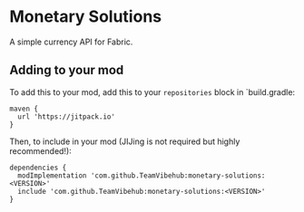 # Monetary Solutions
A simple currency API for Fabric.

## Adding to your mod
To add this to your mod, add this to your `repositories` block in `build.gradle:

```
maven { 
  url 'https://jitpack.io' 
}
```
Then, to include in your mod (JIJing is not required but highly recommended!):
```
dependencies {
  modImplementation 'com.github.TeamVibehub:monetary-solutions:<VERSION>'
  include 'com.github.TeamVibehub:monetary-solutions:<VERSION>'
}
```
